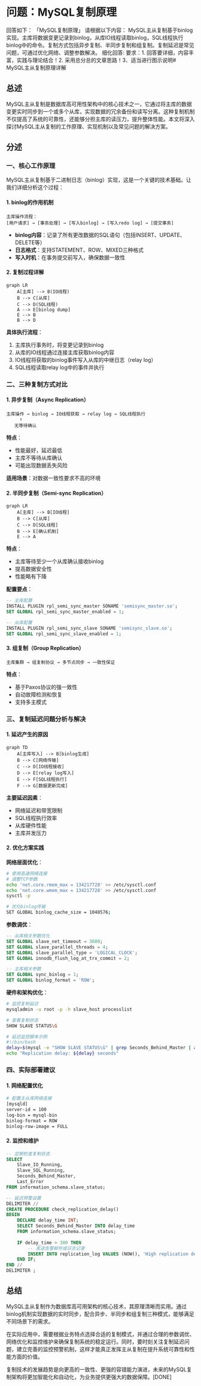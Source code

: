 # 问题：MySQL复制原理
回答如下：
「MySQL复制原理」 请根据以下内容：
MySQL主从复制基于binlog实现。主库将数据变更记录到binlog，从库IO线程读取binlog，SQL线程执行binlog中的命令。复制方式包括异步复制、半同步复制和组复制。复制延迟是常见问题，可通过优化网络、调整参数解决。
 细化回答: 
 要求：1. 回答要详细，内容丰富，实践与理论结合！2. 采用总分总的文章思路！3、适当进行图示说明# MySQL主从复制原理详解

## 总述

MySQL主从复制是数据库高可用性架构中的核心技术之一，它通过将主库的数据变更实时同步到一个或多个从库，实现数据的冗余备份和读写分离。这种复制机制不仅提高了系统的可靠性，还能够分担主库的读压力，提升整体性能。本文将深入探讨MySQL主从复制的工作原理、实现机制以及常见问题的解决方案。

## 分述

### 一、核心工作原理

MySQL主从复制基于二进制日志（binlog）实现，这是一个关键的技术基础。让我们详细分析这个过程：

#### 1. binlog的作用机制
```
主库操作流程：
[用户请求] → [事务处理] → [写入binlog] → [写入redo log] → [提交事务]
```

- **binlog内容**：记录了所有更改数据的SQL语句（包括INSERT、UPDATE、DELETE等）
- **日志格式**：支持STATEMENT、ROW、MIXED三种格式
- **写入时机**：在事务提交前写入，确保数据一致性

#### 2. 复制过程详解
```mermaid
graph LR
    A[主库] --> B(IO线程)
    B --> C[从库]
    C --> D(SQL线程)
    A --> E[binlog dump]
    E --> B
    B --> D
```

**具体执行流程**：
1. 主库执行事务时，将变更记录到binlog
2. 从库的IO线程通过连接主库获取binlog内容
3. IO线程将获取的binlog事件写入从库的中继日志（relay log）
4. SQL线程读取relay log中的事件并执行

### 二、三种复制方式对比

#### 1. 异步复制（Async Replication）
```
主库操作 → binlog → IO线程获取 → relay log → SQL线程执行
     ↑
   无等待确认
```

**特点**：
- 性能最好，延迟最低
- 主库不等待从库确认
- 可能出现数据丢失风险

**适用场景**：对数据一致性要求不高的环境

#### 2. 半同步复制（Semi-sync Replication）
```mermaid
graph LR
    A[主库] --> B[IO线程]
    B --> C[从库]
    C --> D[SQL线程]
    B --> E[确认机制]
    E --> A
```

**特点**：
- 主库等待至少一个从库确认接收binlog
- 提高数据安全性
- 性能略有下降

**配置要点**：
```sql
-- 主库配置
INSTALL PLUGIN rpl_semi_sync_master SONAME 'semisync_master.so';
SET GLOBAL rpl_semi_sync_master_enabled = 1;

-- 从库配置
INSTALL PLUGIN rpl_semi_sync_slave SONAME 'semisync_slave.so';
SET GLOBAL rpl_semi_sync_slave_enabled = 1;
```

#### 3. 组复制（Group Replication）
```
主库集群 → 组复制协议 → 多节点同步 → 一致性保证
```

**特点**：
- 基于Paxos协议的强一致性
- 自动故障检测和恢复
- 支持多主模式

### 三、复制延迟问题分析与解决

#### 1. 延迟产生的原因
```mermaid
graph TD
    A[主库写入] --> B[binlog生成]
    B --> C[网络传输]
    C --> D[IO线程接收]
    D --> E[relay log写入]
    E --> F[SQL线程执行]
    F --> G[数据更新完成]
```

**主要延迟因素**：
- 网络延迟和带宽限制
- SQL线程执行效率
- 从库硬件性能
- 主库并发压力

#### 2. 优化方案实践

**网络层面优化**：
```bash
# 使用高速网络连接
# 调整TCP参数
echo 'net.core.rmem_max = 134217728' >> /etc/sysctl.conf
echo 'net.core.wmem_max = 134217728' >> /etc/sysctl.conf
sysctl -p

# 优化binlog传输
SET GLOBAL binlog_cache_size = 1048576;
```

**参数调优**：
```sql
-- 从库相关参数优化
SET GLOBAL slave_net_timeout = 3600;
SET GLOBAL slave_parallel_threads = 4;
SET GLOBAL slave_parallel_type = 'LOGICAL_CLOCK';
SET GLOBAL innodb_flush_log_at_trx_commit = 2;

-- 主库相关参数
SET GLOBAL sync_binlog = 1;
SET GLOBAL binlog_format = 'ROW';
```

**硬件和架构优化**：
```bash
# 监控复制延迟
mysqladmin -u root -p -h slave_host processlist

# 查看复制状态
SHOW SLAVE STATUS\G

# 延迟监控脚本示例
#!/bin/bash
delay=$(mysql -e "SHOW SLAVE STATUS\G" | grep Seconds_Behind_Master | awk '{print $2}')
echo "Replication delay: ${delay} seconds"
```

### 四、实际部署建议

#### 1. 网络配置优化
```bash
# 配置主从库网络连接
[mysqld]
server-id = 100
log-bin = mysql-bin
binlog-format = ROW
binlog-row-image = FULL
```

#### 2. 监控和维护
```sql
-- 定期检查复制状态
SELECT 
    Slave_IO_Running,
    Slave_SQL_Running,
    Seconds_Behind_Master,
    Last_Error
FROM information_schema.slave_status;

-- 延迟预警设置
DELIMITER //
CREATE PROCEDURE check_replication_delay()
BEGIN
    DECLARE delay_time INT;
    SELECT Seconds_Behind_Master INTO delay_time 
    FROM information_schema.slave_status;
    
    IF delay_time > 300 THEN
        -- 发送告警邮件或日志记录
        INSERT INTO replication_log VALUES (NOW(), 'High replication delay detected');
    END IF;
END //
DELIMITER ;
```

## 总结

MySQL主从复制作为数据库高可用架构的核心技术，其原理清晰而实用。通过binlog机制实现数据的实时同步，配合异步、半同步和组复制三种模式，能够满足不同场景下的需求。

在实际应用中，需要根据业务特点选择合适的复制模式，并通过合理的参数调优、网络优化和监控维护来确保复制系统的稳定运行。同时，要时刻关注复制延迟问题，建立完善的监控预警机制，这样才能真正发挥主从复制在提升系统可靠性和性能方面的价值。

复制技术的发展趋势是向更高的一致性、更强的容错能力演进，未来的MySQL复制架构将更加智能化和自动化，为业务提供更强大的数据保障。[DONE]